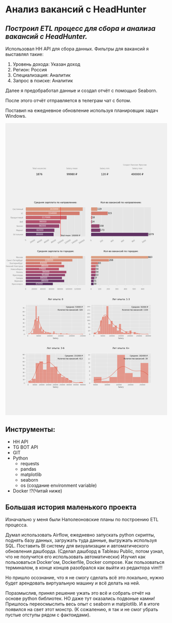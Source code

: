 # **Анализ вакансий с HeadHunter**

## *Построил ETL процесс для сбора и анализа вакансий с HeadHunter.*

Использовал HH API для сбора данных.
Фильтры для вакансий я выставлял такие:

1) Уровень дохода: Указан доход
2) Регион: Россия
3) Специализация: Аналитик
4) Запрос в поиске: Аналитик

Далее я предобработал данные и создал отчёт с помощью Seaborn.

После этого отчёт отправляется в телеграм чат с ботом.

Поставил на ежедневное обновление используя планировщик задач Windows.

![graph](https://github.com/IaroslavLanskikh/Projects/blob/main/pet_hh/boss.png)

## **Инструменты:**
- HH API
- TG BOT API
- GIT
- Python
  - requests
  - pandas
  - matplotlib
  - seaborn
  - os (создание environment variable)
- Docker !?(Читай ниже)
## **Большая история маленького проекта**

Изначально у меня были Наполеоновские планы по построению ETL процесса.

Думал использовать Airflow, ежедневно запускать python скрипты, поднять базу данных, загружать туда данные, выгружать используя SQL.
Поставить BI систему для визуализации и автоматического обновления дашборда. (Сделал дашборд в Tableau Public, потом узнал, что не получится его использовать автоматически)
Изучил как пользоваться Docker'ом, Dockerfile, Docker compose. Как пользоваться терминалом, в конце концов разобрался как выйти из редактора vim!!!

Но пришло осознание, что я не смогу сделать всё это локально, нужно будет арендовать виртуальную машину и всё делать на ней.

Поразмыслив, принял решение ужать это всё и собрать отчёт на основе python библиотек. НО даже тут оказались подвоные камни!
Пришлось переосмыслить весь опыт с seaborn и matplotlib. И в итоге появился на свет этот монстр. (К сожалению, я так и не смог убрать пустые отступы рядом с фактоидами).
